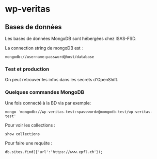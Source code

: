 # wp-veritas

## Bases de données

Les bases de données MongoDB sont hébergées chez ISAS-FSD.

La connection string de mongoDB est :

```
mongodb://username:password@host/database
```

### Test et production

On peut retrouver les infos dans les secrets d'OpenShift.

### Quelques commandes MongoDB

Une fois connecté à la BD via par exemple:

```
mongo 'mongodb://wp-veritas-test:<password>@mongodb-test/wp-veritas-test'
```

Pour voir les collections :

```
show collections
```

Pour faire une requête :

```
db.sites.find({'url':'https://www.epfl.ch'});
```
